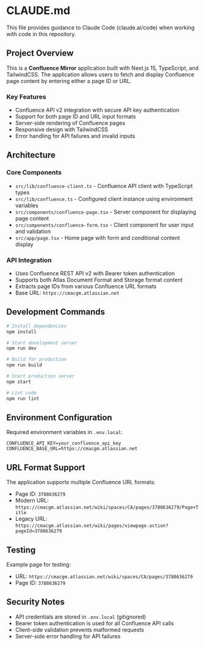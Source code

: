 # CLAUDE.md

This file provides guidance to Claude Code (claude.ai/code) when working with code in this repository.

## Project Overview

This is a **Confluence Mirror** application built with Next.js 15, TypeScript, and TailwindCSS. The application allows users to fetch and display Confluence page content by entering either a page ID or URL.

### Key Features

- Confluence API v2 integration with secure API key authentication
- Support for both page ID and URL input formats
- Server-side rendering of Confluence pages
- Responsive design with TailwindCSS
- Error handling for API failures and invalid inputs

## Architecture

### Core Components

- `src/lib/confluence-client.ts` - Confluence API client with TypeScript types
- `src/lib/confluence.ts` - Configured client instance using environment variables
- `src/components/confluence-page.tsx` - Server component for displaying page content
- `src/components/confluence-form.tsx` - Client component for user input and validation
- `src/app/page.tsx` - Home page with form and conditional content display

### API Integration

- Uses Confluence REST API v2 with Bearer token authentication
- Supports both Atlas Document Format and Storage format content
- Extracts page IDs from various Confluence URL formats
- Base URL: `https://cmacgm.atlassian.net`

## Development Commands

```bash
# Install dependencies
npm install

# Start development server
npm run dev

# Build for production
npm run build

# Start production server
npm start

# Lint code
npm run lint
```

## Environment Configuration

Required environment variables in `.env.local`:

```
CONFLUENCE_API_KEY=your_confluence_api_key
CONFLUENCE_BASE_URL=https://cmacgm.atlassian.net
```

## URL Format Support

The application supports multiple Confluence URL formats:

- Page ID: `3788636279`
- Modern URL: `https://cmacgm.atlassian.net/wiki/spaces/CA/pages/3788636279/Page+Title`
- Legacy URL: `https://cmacgm.atlassian.net/wiki/pages/viewpage.action?pageId=3788636279`

## Testing

Example page for testing:

- URL: `https://cmacgm.atlassian.net/wiki/spaces/CA/pages/3788636279`
- Page ID: `3788636279`

## Security Notes

- API credentials are stored in `.env.local` (gitignored)
- Bearer token authentication is used for all Confluence API calls
- Client-side validation prevents malformed requests
- Server-side error handling for API failures
